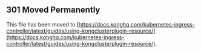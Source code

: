 ## 301 Moved Permanently

This file has been moved to [https://docs.konghq.com/kubernetes-ingress-controller/latest/guides/using-kongclusterplugin-resource/](https://docs.konghq.com/kubernetes-ingress-controller/latest/guides/using-kongclusterplugin-resource/).
